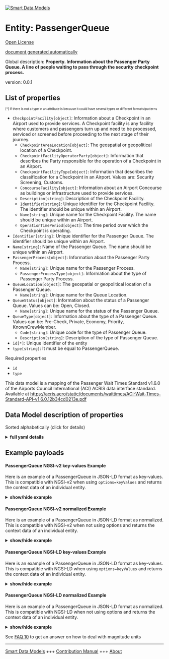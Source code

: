 <!-- 10-Header -->    
[![Smart Data Models](https://smartdatamodels.org/wp-content/uploads/2022/01/SmartDataModels_logo.png "Logo")](https://smartdatamodels.org)    
Entity: PassengerQueue    
======================<!-- /10-Header -->    
<!-- 15-License -->    
[Open License](https://github.com/smart-data-models//dataModel.ACRIS/blob/master/PassengerQueue/LICENSE.md)    
[document generated automatically](https://docs.google.com/presentation/d/e/2PACX-1vTs-Ng5dIAwkg91oTTUdt8ua7woBXhPnwavZ0FxgR8BsAI_Ek3C5q97Nd94HS8KhP-r_quD4H0fgyt3/pub?start=false&loop=false&delayms=3000#slide=id.gb715ace035_0_60)    
<!-- /15-License -->    
<!-- 20-Description -->    
Global description: **Property. Information about the Passenger Party Queue. A line of people waiting to pass through the security checkpoint process.**    
version: 0.0.1    
<!-- /20-Description -->    
<!-- 30-PropertiesList -->    
## List of properties    
<sup><sub>[*] If there is not a type in an attribute is because it could have several types or different formats/patterns</sub></sup>    
- `CheckpointFacility[object]`: Information about a Checkpoint in an Airport used to provide services. A Checkpoint facility is any facility where customers and passengers turn up and need to be processed, serviced or screened before proceeding to the next stage of their journey.   	- `CheckpointAreaLocation[object]`: The geospatial or geopolitical location of a Checkpoint.      
	- `CheckpointFacilityOperatorParty[object]`: Information that describes the Party responsible for the operation of a Checkpoint in an Airport.      
	- `CheckpointFacilityType[object]`: Information that describes the classification for a Checkpoint in an Airport. Values are: Security Screening, Customs.      
	- `ConcourseFacility[object]`: Information about an Airport Concourse as buildings or infrastructure used to provide services.      
	- `Description[string]`: Description of the Checkpoint Facility.      
	- `Identifier[string]`: Unique identifier for the Checkpoint Facility. The identifier should be unique within an Airport.      
	- `Name[string]`: Unique name for the Checkpoint Facility. The name should be unique within an Airport.      
	- `OperationTimePeriod[object]`: The time period over which the Checkpoint is operating.      
- `Identifier[string]`: Unique identifier for the Passenger Queue. The identifier should be unique within an Airport.  - `Name[string]`: Name of the Passenger Queue. The name should be unique within an Airport.  - `PassengerProcess[object]`: Information about the Passenger Party Process.  	- `Name[string]`: Unique name for the Passenger Process.      
	- `PassengerProcessType[object]`: Information about the type of Passenger Party Process.      
- `QueueLocation[object]`: The geospatial or geopolitical location of a Passenger Queue.  	- `Name[string]`: Unique name for the Queue Location.      
- `QueueStatus[object]`: Information about the status of a Passenger Queue. Values can be: Open, Closed.  	- `Name[string]`: Unique name for the status of the Passenger Queue.      
- `QueueType[object]`: Information about the type of a Passenger Queue. Values can be: Pre-Check, Private, Economy, Priority, KnownCrewMember.  	- `Code[string]`: Unique code for the type of Passenger Queue.      
	- `Description[string]`: Description of the type of Passenger Queue.      
- `id[*]`: Unique identifier of the entity  - `type[string]`: It must be equal to PassengerQueue.  <!-- /30-PropertiesList -->    
<!-- 35-RequiredProperties -->    
Required properties    
- `id`  - `type`  <!-- /35-RequiredProperties -->    
<!-- 40-RequiredProperties -->    
This data model is a mapping of the Passenger Wait Times Standard v1.6.0 of the Airports Council International (ACI) ACRIS data interface standard. Available at https://acris.aero/static/documents/waittimes/ACI-Wait-Times-Standard-API-v1.6.0.12b34cd0213e.pdf    
<!-- /40-RequiredProperties -->    
<!-- 50-DataModelHeader -->    
## Data Model description of properties    
Sorted alphabetically (click for details)    
<!-- /50-DataModelHeader -->    
<!-- 60-ModelYaml -->    
<details><summary><strong>full yaml details</strong></summary>      
```yaml    
PassengerQueue:      
  description: Property. Information about the Passenger Party Queue. A line of people waiting to pass through the security checkpoint process.      
  properties:      
    CheckpointFacility:      
      description: 'Information about a Checkpoint in an Airport used to provide services. A Checkpoint facility is any facility where customers and passengers turn up and need to be processed, serviced or screened before proceeding to the next stage of their journey. '      
      properties:      
        CheckpointAreaLocation:      
          description: The geospatial or geopolitical location of a Checkpoint.      
          properties:      
            AirportElevation:      
              description: 'The height of an Airport, above sea level.'      
              properties:      
                AirportElevationUnitOfMeasurement:      
                  description: The unit of measure of the height of an Airport above sea level (FT for foot or M for metre).      
                  properties:      
                    Name:      
                      description: The name of the unit of measure for an Airport elevation above sea level.      
                      type: string      
                      x-ngsi:      
                        type: Property      
                  type: object      
                  x-ngsi:      
                    type: Property      
                Name:      
                  description: The name of an Airport elevation above sea level.      
                  type: string      
                  x-ngsi:      
                    type: Property      
                Value:      
                  description: The value of an Airport elevation above sea level.      
                  type: number      
                  x-ngsi:      
                    type: Property      
              type: object      
              x-ngsi:      
                type: Property      
            Latitude:      
              description: Coordinate of the latitude of the checkpoint area location.      
              type: number      
              x-ngsi:      
                type: Property      
            Longitude:      
              description: Coordinate of the longitude of the checkpoint area location.      
              type: number      
              x-ngsi:      
                type: Property      
            Name:      
              description: Unique name for geospatial or geopolitical location of a Checkpoint Area Location.      
              type: string      
              x-ngsi:      
                type: Property      
            Srid:      
              description: 'A Spatial Reference System Identifier (SRID), to identify the spatial coordinate system definitions'      
              type: number      
              x-ngsi:      
                type: Property      
            ZoneAreaLocation:      
              description: The geospatial or geopolitical location of a Queuing Zone in a Terminal.      
              properties:      
                Name:      
                  description: Unique name for the Zone Area Location.      
                  type: string      
                  x-ngsi:      
                    type: Property      
                TerminalAreaLocation:      
                  description: The geospatial or geopolitical location of an Airport Terminal building.      
                  properties:      
                    AirportLocation:      
                      description: The geospatial or geopolitical location of an Airport.      
                      properties:      
                        Latitude:      
                        Longitude:      
                        Name:      
                        Srid:      
                      type: object      
                      x-ngsi:      
                        type: Property      
                    Name:      
                      description: Unique name for the Terminal Area Location.      
                      type: string      
                      x-ngsi:      
                        type: Property      
                  type: object      
                  x-ngsi:      
                    type: Property      
              type: object      
              x-ngsi:      
                type: Property      
          type: object      
          x-ngsi:      
            type: Property      
        CheckpointFacilityOperatorParty:      
          description: Information that describes the Party responsible for the operation of a Checkpoint in an Airport.      
          properties:      
            Name:      
              description: Unique name of the Operator Party for the Checkpoint Facility.      
              type: string      
              x-ngsi:      
                type: Property      
          type: object      
          x-ngsi:      
            type: Property      
        CheckpointFacilityType:      
          description: 'Information that describes the classification for a Checkpoint in an Airport. Values are: Security Screening, Customs.'      
          properties:      
            Code:      
              description: Unique code for the Checkpoint Facility Type.      
              type: string      
              x-ngsi:      
                type: Property      
            Description:      
              description: Description of the Checkpoint Facility Type.      
              type: string      
              x-ngsi:      
                type: Property      
          type: object      
          x-ngsi:      
            type: Property      
        ConcourseFacility:      
          description: Information about an Airport Concourse as buildings or infrastructure used to provide services.      
          properties:      
            Identifier:      
              description: Unique identifier for the Concourse Facility.      
              type: string      
              x-ngsi:      
                type: Property      
            Name:      
              description: Unique name for the Concourse Facility.      
              type: string      
              x-ngsi:      
                type: Property      
            TerminalFacility:      
              description: Information about an Airport Terminal as buildings or infrastructure used to provide services.      
              properties:      
                AirportFacility:      
                  description: Information about an Airport as buildings or infrastructure used to provide services.      
                  properties:      
                    IataCode:      
                      description: Three character IATA code for the Airport.      
                      type: string      
                      x-ngsi:      
                        type: Property      
                    IcaoCode:      
                      description: Four character ICAO code for the Airport.      
                      type: string      
                      x-ngsi:      
                        type: Property      
                    Name:      
                      description: Common name of the Airport.      
                      type: string      
                      x-ngsi:      
                        type: Property      
                  type: object      
                  x-ngsi:      
                    type: Property      
                Identifier:      
                  description: Unique identifier for the Terminal Facility.      
                  type: string      
                  x-ngsi:      
                    type: Property      
                Name:      
                  description: Unique name for the Terminal Facility.      
                  type: string      
                  x-ngsi:      
                    type: Property      
              type: object      
              x-ngsi:      
                type: Property      
          type: object      
          x-ngsi:      
            type: Property      
        Description:      
          description: Description of the Checkpoint Facility.      
          type: string      
          x-ngsi:      
            type: Property      
        Identifier:      
          description: Unique identifier for the Checkpoint Facility. The identifier should be unique within an Airport.      
          type: string      
          x-ngsi:      
            type: Property      
        Name:      
          description: Unique name for the Checkpoint Facility. The name should be unique within an Airport.      
          type: string      
          x-ngsi:      
            type: Property      
        OperationTimePeriod:      
          description: The time period over which the Checkpoint is operating.      
          properties:      
            ClosingTime:      
              description: 'The date and time from when the Checkpoint Facility is closed. Date time should be UTC, compliant with ISO 8601 format (e.g. 2023-04-20T11:54:59Z)'      
              type: string      
              x-ngsi:      
                type: Property      
            OpeningTime:      
              description: 'The date and time from when the Checkpoint Facility is open. Date time should be UTC, compliant with ISO 8601 format (e.g. 2023-04-20T11:54:59Z)'      
              type: string      
              x-ngsi:      
                type: Property      
          type: object      
          x-ngsi:      
            type: Property      
      type: object      
      x-ngsi:      
        type: Property      
    Identifier:      
      description: Unique identifier for the Passenger Queue. The identifier should be unique within an Airport.      
      type: string      
      x-ngsi:      
        type: Property      
    Name:      
      description: Name of the Passenger Queue. The name should be unique within an Airport.      
      type: string      
      x-ngsi:      
        type: Property      
    PassengerProcess:      
      description: Information about the Passenger Party Process.      
      properties:      
        Name:      
          description: Unique name for the Passenger Process.      
          type: string      
          x-ngsi:      
            type: Property      
        PassengerProcessType:      
          description: Information about the type of Passenger Party Process.      
          properties:      
            Code:      
              description: Unique code for the type of Passenger Party Process.      
              type: string      
              x-ngsi:      
                type: Property      
            Description:      
              description: Description of the type of Passenger Party Process.      
              type: string      
              x-ngsi:      
                type: Property      
          type: object      
          x-ngsi:      
            type: Property      
      type: object      
      x-ngsi:      
        type: Property      
    QueueLocation:      
      description: The geospatial or geopolitical location of a Passenger Queue.      
      properties:      
        Name:      
          description: Unique name for the Queue Location.      
          type: string      
          x-ngsi:      
            type: Property      
      type: object      
      x-ngsi:      
        type: Property      
    QueueStatus:      
      description: 'Information about the status of a Passenger Queue. Values can be: Open, Closed.'      
      properties:      
        Name:      
          description: Unique name for the status of the Passenger Queue.      
          type: string      
          x-ngsi:      
            type: Property      
      type: object      
      x-ngsi:      
        type: Property      
    QueueType:      
      description: 'Information about the type of a Passenger Queue. Values can be: Pre-Check, Private, Economy, Priority, KnownCrewMember.'      
      properties:      
        Code:      
          description: Unique code for the type of Passenger Queue.      
          type: string      
          x-ngsi:      
            type: Property      
        Description:      
          description: Description of the type of Passenger Queue.      
          type: string      
          x-ngsi:      
            type: Property      
      type: object      
      x-ngsi:      
        type: Property      
    id:      
      anyOf:      
        - description: Identifier format of any NGSI entity      
          maxLength: 256      
          minLength: 1      
          pattern: ^[\w\-\.\{\}\$\+\*\[\]`|~^@!,:\\]+$      
          type: string      
          x-ngsi:      
            type: Property      
        - description: Identifier format of any NGSI entity      
          format: uri      
          type: string      
          x-ngsi:      
            type: Property      
      description: Unique identifier of the entity      
      x-ngsi:      
        type: Property      
    type:      
      description: It must be equal to PassengerQueue.      
      enum:      
        - PassengerQueue      
      type: string      
      x-ngsi:      
        type: Property      
  required:      
    - id      
    - type      
  type: object      
  x-derived-from: https://acris.aero/static/documents/waittimes/ACI-Wait-Times-API-Specification-v1.6.0.1c4ec122da9a.yaml      
  x-disclaimer: 'Redistribution and use in source and binary forms, with or without modification, are permitted  provided that the license conditions are met. Copyleft (c) 2022 Contributors to Smart Data Models Program'      
  x-license-url: https://github.com/smart-data-models/dataModel.ACRIS/blob/master/PassengerQueue/LICENSE.md      
  x-model-schema: https://smart-data-models.github.io/dataModel.ACRIS/PassengerQueue/schema.json      
  x-model-tags: ACRIS      
  x-version: 0.0.1      
```    
</details>      
<!-- /60-ModelYaml -->    
<!-- 70-MiddleNotes -->    
<!-- /70-MiddleNotes -->    
<!-- 80-Examples -->    
## Example payloads      
#### PassengerQueue NGSI-v2 key-values Example      
Here is an example of a PassengerQueue in JSON-LD format as key-values. This is compatible with NGSI-v2 when  using `options=keyValues` and returns the context data of an individual entity.    
<details><summary><strong>show/hide example</strong></summary>      
```json  
{  
  "id": "urn:ngsi-ld:QueueMeasurement:id:IEQX:79193255",  
  "type": "PassengerQueue",  
  "Occupancy": 58,  
  "ProjectedWaitTime": 544.4,  
  "Throughput": 384,  
  "WaitTime": 645.9,  
  "MeasurementDevice": {  
    "Name": "",  
    "MeasurementDeviceLocation": {  
      "Name": ""  
    }  
  },  
  "MeasurementTimePeriod": {  
    "EndTime": "2023-03-22T18:59:02Z"  
  },  
  "PassengerQueue": {  
    "Identifier": "1",  
    "Name": "1",  
    "CheckpointFacility": {  
      "Description": "",  
      "Identifier": "1bdaec90-7a42-11e7-bb31-be2e44b06b34",  
      "Name": "Checkpoint B",  
      "CheckpointAreaLocation": {  
        "Latitude": 43.02,  
        "longitude": 3.08  
      },  
      "CheckpointFacilityOperatorParty": {  
        "Name": ""  
      },  
      "CheckpointFacilityType": {  
        "Code": "",  
        "Description": ""  
      },  
      "ConcourseFacility": {  
        "Identifier": "BA/B",  
        "Name": "Boarding Area B",  
        "TerminalFacility": {  
          "Identifier": "T1",  
          "Name": "Terminal 1",  
          "AirportFacility": {  
            "IataCode": "SFO",  
            "IcaoCode": "KSFO",  
            "Name": "San Francisco InternationalAirport"  
          }  
        }  
      },  
      "OperationTimePeriod": {  
        "ClosingTime": "",  
        "OpeningTime": ""  
      }  
    },  
    "PassengerProcess": {  
      "Name": "",  
      "PassengerProcessType": {  
        "Code": "",  
        "Description": ""  
      }  
    },  
    "QueueLocation": {  
      "Name": ""  
    },  
    "QueueStatus": {  
      "Name": ""  
    },  
    "QueueType": {  
      "Code": "",  
      "Description": ""  
    }  
  }  
}  
```  
</details>    
#### PassengerQueue NGSI-v2 normalized Example      
Here is an example of a PassengerQueue in JSON-LD format as normalized. This is compatible with NGSI-v2 when not using options and returns the context data of an individual entity.    
<details><summary><strong>show/hide example</strong></summary>      
```json  
{  
  "id": "urn:ngsi-ld:PassengerQueue:id:CFYG:74194684",  
  "type": "PassengerQueue",  
  "Identifier": {  
    "type": "Text",  
    "value": "1"  
  },  
  "Name": {  
    "type": "Text",  
    "value": "1"  
  },  
  "CheckpointFacility": {  
    "type": "StructuredValue",  
    "value": {  
      "Description": "",  
      "Identifier": "1bdaec90-7a42-11e7-bb31-be2e44b06b34",  
      "Name": "Checkpoint B",  
      "CheckpointAreaLocation": {  
        "Latitude": 40.42,  
        "Longitude": 3.708,  
        "Name": "",  
        "Srid": 0,  
        "AirportElevation": {  
          "Name": "",  
          "Value": 3.6,  
          "AirportElevationUnitOfMeasurement": {  
            "Name": "Meters"  
          }  
        },  
        "ZoneAreaLocation": {  
          "Name": "",  
          "TerminalAreaLocation": {  
            "Name": "",  
            "AirportLocation": {  
              "Latitude": 40.42,  
              "Longitude": 3.708,  
              "Name": "Barajas",  
              "Srid": 0  
            }  
          }  
        }  
      },  
      "CheckpointFacilityOperatorParty": {  
        "Name": ""  
      },  
      "CheckpointFacilityType": {  
        "Code": "",  
        "Description": ""  
      },  
      "ConcourseFacility": {  
        "Identifier": "BA/B",  
        "Name": "Boarding area B",  
        "TerminalFacility": {  
          "Identifier": "T1",  
          "Name": "Terminal 1",  
          "AirportFacility": {  
            "IataCode": "SFO",  
            "IcaoCode": "KSFO",  
            "Name": "San Francisco Internationl Airport"  
          }  
        }  
      },  
      "OperationTimePeriod": {  
        "ClosingTime": "",  
        "OpeningTime": ""  
      }  
    }  
  },  
  "PassengerProcess": {  
    "type": "StructuredValue",  
    "value": {  
      "Name": "",  
      "PassengerProcessType": {  
        "Code": "",  
        "Description": ""  
      }  
    }  
  },  
  "QueueLocation": {  
    "type": "StructuredValue",  
    "value": {  
      "Name": ""  
    }  
  },  
  "QueueStatus": {  
    "type": "StructuredValue",  
    "value": {  
      "Name": ""  
    }  
  },  
  "QueueType": {  
    "type": "StructuredValue",  
    "value": {  
      "Code": "",  
      "Description": ""  
    }  
  }  
}  
```  
</details>    
#### PassengerQueue NGSI-LD key-values Example      
Here is an example of a PassengerQueue in JSON-LD format as key-values. This is compatible with NGSI-LD when  using `options=keyValues` and returns the context data of an individual entity.    
<details><summary><strong>show/hide example</strong></summary>      
```json  
{  
  "id": "urn:ngsi-ld:PassengerQueue:id:DLSH:49883369",  
  "type": "PassengerQueue",  
  "Identifier": "1",  
  "Name": "1",  
  "CheckpointFacility": {  
    "Description": "",  
    "Identifier": "1bdaec90-7a42-11e7-bb31-be2e44b06b34",  
    "Name": "Checkpoint B",  
    "CheckpointAreaLocation": {  
      "Latitude": 40.42,  
      "Longitude": 3.08,  
      "Name": "",  
      "$rid": 0  
    },  
    "CheckpointFacilityOperatorParty": {  
      "Name": ""  
    },  
    "CheckpointFacilityType": {  
      "Code": "",  
      "Description": ""  
    },  
    "ConcourseFacility": {  
      "Identifier": "BA/B",  
      "Name": "Boarding Area B",  
      "TerminalFacility": {  
        "Identifier": "T1",  
        "Name": "Terminal 1",  
        "AirportFacility": {  
          "IataCode": "SFO",  
          "IcaoCode": "KSFO",  
          "Name": "San Francisco International Airport"  
        }  
      }  
    },  
    "OperationTimePeriod": {  
      "ClosingTime": "",  
      "OpeningTime": ""  
    }  
  },  
  "PassengerProcess": {  
    "Name": "",  
    "PassengerProcessType": {  
      "Code": "",  
      "Description": ""  
    }  
  },  
  "QueueLocation": {  
    "Name": ""  
  },  
  "QueueStatus": {  
    "Name": ""  
  },  
  "QueueType": {  
    "Code": "",  
    "Description": ""  
  },  
  "@context": [  
    "https://raw.githubusercontent.com/smart-data-models/dataModel.ACRIS/master/context.jsonld"  
  ]  
}  
```  
</details>    
#### PassengerQueue NGSI-LD normalized Example      
Here is an example of a PassengerQueue in JSON-LD format as normalized. This is compatible with NGSI-LD when not using options and returns the context data of an individual entity.    
<details><summary><strong>show/hide example</strong></summary>      
```json  
{  
    "id": "urn:ngsi-ld:PassengerQueue:id:CFYG:74194684",  
    "type": "PassengerQueue",  
    "Identifier": {  
        "type": "Property",  
        "value": "1"  
    },  
    "Name": {  
        "type": "Property",  
        "value": "1"  
    },  
    "CheckpointFacility": {  
        "type": "Property",  
        "value": {  
            "Description": "",  
            "Identifier": "1bdaec90-7a42-11e7-bb31-be2e44b06b34",  
            "Name": "Checkpoint B",  
            "CheckpointAreaLocation": {  
                "Latitude": 40.42,  
                "Longitude": 3.708,  
                "Name": "",  
                "Srid": 0,  
                "AirportElevation": {  
                    "Name": "",  
                    "Value": 3.6,  
                    "AirportElevationUnitOfMeasurement": {  
                        "Name": "Meters"  
                    }  
                },  
                "ZoneAreaLocation": {  
                    "Name": "",  
                    "TerminalAreaLocation": {  
                        "Name": "",  
                        "AirportLocation": {  
                            "Latitude": 40.42,  
                            "Longitude": 3.708,  
                            "Name": "Barajas",  
                            "Srid": 0  
                        }  
                    }  
                }  
            },  
            "CheckpointFacilityOperatorParty": {  
                "Name": ""  
            },  
            "CheckpointFacilityType": {  
                "Code": "",  
                "Description": ""  
            },  
            "ConcourseFacility": {  
                "Identifier": "BA/B",  
                "Name": "Boarding area B",  
                "TerminalFacility": {  
                    "Identifier": "T1",  
                    "Name": "Terminal 1",  
                    "AirportFacility": {  
                        "IataCode": "SFO",  
                        "IcaoCode": "KSFO",  
                        "Name": "San Francisco Internationl Airport"  
                    }  
                }  
            },  
            "OperationTimePeriod": {  
                "ClosingTime": "",  
                "OpeningTime": ""  
            }  
        }  
    },  
    "PassengerProcess": {  
        "type": "Property",  
        "value": {  
            "Name": "",  
            "PassengerProcessType": {  
                "Code": "",  
                "Description": ""  
            }  
        }  
    },  
    "QueueLocation": {  
        "type": "Property",  
        "value": {  
            "Name": ""  
        }  
    },  
    "QueueStatus": {  
        "type": "Property",  
        "value": {  
            "Name": ""  
        }  
    },  
    "QueueType": {  
        "type": "Property",  
        "value": {  
            "Code": "",  
            "Description": ""  
        }  
    },  
    "@context": [  
        "https://raw.githubusercontent.com/smart-data-models/dataModel.ACRIS/master/context.jsonld"  
    ]  
}  
```  
</details><!-- /80-Examples -->    
<!-- 90-FooterNotes -->    
<!-- /90-FooterNotes -->    
<!-- 95-Units -->    
See [FAQ 10](https://smartdatamodels.org/index.php/faqs/) to get an answer on how to deal with magnitude units    
<!-- /95-Units -->    
<!-- 97-LastFooter -->    
---    
[Smart Data Models](https://smartdatamodels.org) +++ [Contribution Manual](https://bit.ly/contribution_manual) +++ [About](https://bit.ly/Introduction_SDM)<!-- /97-LastFooter -->    
